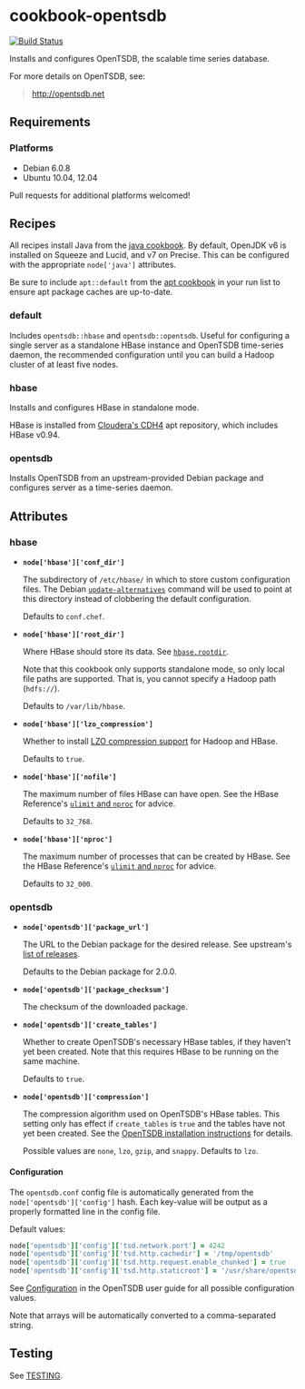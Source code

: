# cookbook-opentsdb

<a href="https://travis-ci.org/WhoopInc/cookbook-opentsdb">
  <img src="https://travis-ci.org/WhoopInc/cookbook-opentsdb.svg?branch=master"
  alt="Build Status">
</a>

Installs and configures OpenTSDB, the scalable time series database.

For more details on OpenTSDB, see:

> http://opentsdb.net

## Requirements

### Platforms

* Debian 6.0.8
* Ubuntu 10.04, 12.04

Pull requests for additional platforms welcomed!

## Recipes

All recipes install Java from the [java cookbook][java-cookbook]. By default,
OpenJDK v6 is installed on Squeeze and Lucid, and v7 on Precise. This can be
configured with the appropriate `node['java']` attributes.

Be sure to include `apt::default` from the [apt cookbook][apt-cookbook] in your
run list to ensure apt package caches are up-to-date.

### default

Includes `opentsdb::hbase` and `opentsdb::opentsdb`. Useful for configuring a
single server as a standalone HBase instance and OpenTSDB time-series daemon,
the recommended configuration until you can build a Hadoop cluster of at least
five nodes.

### hbase

Installs and configures HBase in standalone mode.

HBase is installed from [Cloudera's CDH4][cloudera-cdh4] apt repository, which
includes HBase v0.94.

### opentsdb

Installs OpenTSDB from an upstream-provided Debian package and configures server
as a time-series daemon.

## Attributes

### hbase

* **`node['hbase']['conf_dir']`**

  The subdirectory of `/etc/hbase/` in which to store custom configuration
  files. The Debian [`update-alternatives`][update-alternatives] command will be
  used to point at this directory instead of clobbering the default
  configuration.

  Defaults to `conf.chef`.

* **`node['hbase']['root_dir']`**

  Where HBase should store its data. See [`hbase.rootdir`][hbase-rootdir].

  Note that this cookbook only supports standalone mode, so only local file
  paths are supported. That is, you cannot specify a Hadoop path (`hdfs://`).

  Defaults to `/var/lib/hbase`.

* **`node['hbase']['lzo_compression']`**

  Whether to install [LZO compression support][lzo-compression] for Hadoop and
  HBase.

  Defaults to `true`.

* **`node['hbase']['nofile']`**

  The maximum number of files HBase can have open. See the HBase Reference's
  [`ulimit` and `nproc`][reference-ulimit] for advice.

  Defaults to `32_768`.

* **`node['hbase']['nproc']`**

  The maximum number of processes that can be created by HBase. See the HBase
  Reference's [`ulimit` and `nproc`][reference-ulimit] for advice.

  Defaults to `32_000`.

### opentsdb

* **`node['opentsdb']['package_url']`**

  The URL to the Debian package for the desired release. See upstream's [list of
  releases][opentsdb-releases].

  Defaults to the Debian package for 2.0.0.

* **`node['opentsdb']['package_checksum']`**

  The checksum of the downloaded package.

* **`node['opentsdb']['create_tables']`**

  Whether to create OpenTSDB's necessary HBase tables, if they haven't yet
  been created. Note that this requires HBase to be running on the same machine.

  Defaults to `true`.

* **`node['opentsdb']['compression']`**

  The compression algorithm used on OpenTSDB's HBase tables. This setting only
  has effect if `create_tables` is `true` and the tables have not yet been
  created. See the [OpenTSDB installation instructions][opentsdb-install] for
  details.

  Possible values are `none`, `lzo`, `gzip`, and `snappy`. Defaults to `lzo`.

#### Configuration

The `opentsdb.conf` config file is automatically generated from the
`node['opentsdb']['config']` hash. Each key-value will be output as a properly
formatted line in the config file.

Default values:

```ruby
node['opentsdb']['config']['tsd.network.port'] = 4242
node['opentsdb']['config']['tsd.http.cachedir'] = '/tmp/opentsdb'
node['opentsdb']['config']['tsd.http.request.enable_chunked'] = true
node['opentsdb']['config']['tsd.http.staticroot'] = '/usr/share/opentsdb/static'
```

See [Configuration][opentsdb-conf] in the OpenTSDB user guide for all possible
configuration values.

Note that arrays will be automatically converted to a comma-separated string.

## Testing

See [TESTING](TESTING.md).

[apt-cookbook]: https://github.com/opscode-cookbooks/apt
[cloudera-cdh4]: http://cloudera.com/content/cloudera-content/cloudera-docs/CDH4/latest/CDH4-Release-Notes/CDH4-Release-Notes.html
[hbase-rootdir]: http://hbase.apache.org/book/config.files.html#hbase.rootdir
[java-cookbook]: https://github.com/socrata-cookbooks/java
[lzo-compression]: http://hbase.apache.org/book/lzo.compression.html
[opentsdb-conf]: http://opentsdb.net/docs/build/html/user_guide/configuration.html
[opentsdb-install]: http://opentsdb.net/docs/build/html/installation.html#create-tables
[opentsdb-releases]: https://github.com/OpenTSDB/opentsdb/releases
[reference-ulimit]: http://hbase.apache.org/0.94/book.html#ulimit
[update-alternatives]: http://manpages.ubuntu.com/manpages/precise/man8/update-alternatives.8.html

